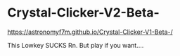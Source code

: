 # Crystal-Clicker-V2-Beta-
https://astronomyf7m.github.io/Crystal-Clicker-V1-Beta-/

This Lowkey SUCKS Rn.
But play if you want....

